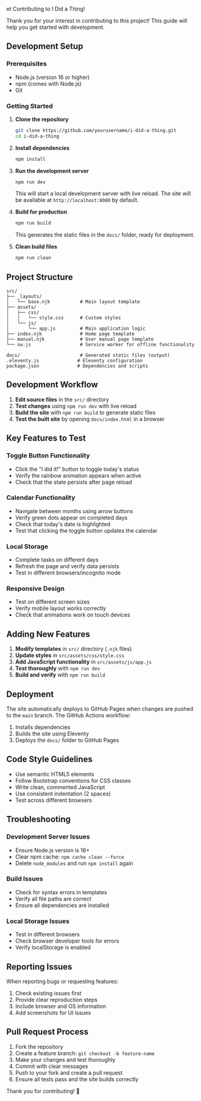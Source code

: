 et Contributing to I Did a Thing!

Thank you for your interest in contributing to this project! This guide will help you get started with development.

## Development Setup

### Prerequisites
- Node.js (version 16 or higher)
- npm (comes with Node.js)
- Git

### Getting Started

1. **Clone the repository**
   ```bash
   git clone https://github.com/yourusername/i-did-a-thing.git
   cd i-did-a-thing
   ```

2. **Install dependencies**
   ```bash
   npm install
   ```

3. **Run the development server**
   ```bash
   npm run dev
   ```
   This will start a local development server with live reload. The site will be available at `http://localhost:8080` by default.

4. **Build for production**
   ```bash
   npm run build
   ```
   This generates the static files in the `docs/` folder, ready for deployment.

5. **Clean build files**
   ```bash
   npm run clean
   ```

## Project Structure

```
src/
├── _layouts/
│   └── base.njk           # Main layout template
├── assets/
│   ├── css/
│   │   └── style.css      # Custom styles
│   └── js/
│       └── app.js         # Main application logic
├── index.njk              # Home page template
├── manual.njk             # User manual page template
└── sw.js                  # Service worker for offline functionality

docs/                      # Generated static files (output)
.eleventy.js              # Eleventy configuration
package.json              # Dependencies and scripts
```

## Development Workflow

1. **Edit source files** in the `src/` directory
2. **Test changes** using `npm run dev` with live reload
3. **Build the site** with `npm run build` to generate static files
4. **Test the built site** by opening `docs/index.html` in a browser

## Key Features to Test

### Toggle Button Functionality
- Click the "I did it!" button to toggle today's status
- Verify the rainbow animation appears when active
- Check that the state persists after page reload

### Calendar Functionality
- Navigate between months using arrow buttons
- Verify green dots appear on completed days
- Check that today's date is highlighted
- Test that clicking the toggle button updates the calendar

### Local Storage
- Complete tasks on different days
- Refresh the page and verify data persists
- Test in different browsers/incognito mode

### Responsive Design
- Test on different screen sizes
- Verify mobile layout works correctly
- Check that animations work on touch devices

## Adding New Features

1. **Modify templates** in `src/` directory (`.njk` files)
2. **Update styles** in `src/assets/css/style.css`
3. **Add JavaScript functionality** in `src/assets/js/app.js`
4. **Test thoroughly** with `npm run dev`
5. **Build and verify** with `npm run build`

## Deployment

The site automatically deploys to GitHub Pages when changes are pushed to the `main` branch. The GitHub Actions workflow:

1. Installs dependencies
2. Builds the site using Eleventy
3. Deploys the `docs/` folder to GitHub Pages

## Code Style Guidelines

- Use semantic HTML5 elements
- Follow Bootstrap conventions for CSS classes
- Write clean, commented JavaScript
- Use consistent indentation (2 spaces)
- Test across different browsers

## Troubleshooting

### Development Server Issues
- Ensure Node.js version is 16+
- Clear npm cache: `npm cache clean --force`
- Delete `node_modules` and run `npm install` again

### Build Issues
- Check for syntax errors in templates
- Verify all file paths are correct
- Ensure all dependencies are installed

### Local Storage Issues
- Test in different browsers
- Check browser developer tools for errors
- Verify localStorage is enabled

## Reporting Issues

When reporting bugs or requesting features:

1. Check existing issues first
2. Provide clear reproduction steps
3. Include browser and OS information
4. Add screenshots for UI issues

## Pull Request Process

1. Fork the repository
2. Create a feature branch: `git checkout -b feature-name`
3. Make your changes and test thoroughly
4. Commit with clear messages
5. Push to your fork and create a pull request
6. Ensure all tests pass and the site builds correctly

Thank you for contributing! 🎉
